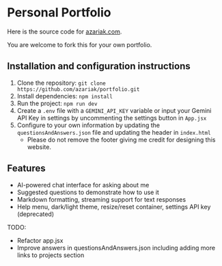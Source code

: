 # Personal Portfolio

Here is the source code for [azariak.com](https://www.azariak.com/). 

You are welcome to fork this for your own portfolio.

## Installation and configuration instructions 
1. Clone the repository: `git clone https://github.com/azariak/portfolio.git`
2. Install dependencies: `npm install`
3. Run the project: `npm run dev`
4. Create a `.env` file with a `GEMINI_API_KEY` variable or input your Gemini API Key in settings by uncommenting the settings button in `App.jsx` 
5. Configure to your own information by updating the `questionsAndAnswers.json` file and updating the header in `index.html`
    - Please do not remove the footer giving me credit for designing this website.

## Features
- AI-powered chat interface for asking about me
- Suggested questions to demonstrate how to use it
- Markdown formatting, streaming support for text responses
- Help menu, dark/light theme, resize/reset container, settings API key (deprecated)

TODO:
- Refactor app.jsx
- Improve answers in questionsAndAnswers.json including adding more links to projects section
